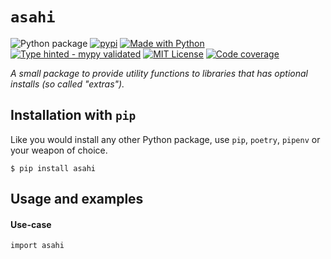 # `asahi`
![Python package](https://github.com/kalaspuff/asahi/workflows/Python%20package/badge.svg)
[![pypi](https://badge.fury.io/py/asahi.svg)](https://pypi.python.org/pypi/asahi/)
[![Made with Python](https://img.shields.io/pypi/pyversions/asahi)](https://www.python.org/)
[![Type hinted - mypy validated](https://img.shields.io/badge/typehinted-yes-teal)](https://github.com/kalaspuff/asahi)
[![MIT License](https://img.shields.io/github/license/kalaspuff/asahi.svg)](https://github.com/kalaspuff/asahi/blob/master/LICENSE)
[![Code coverage](https://codecov.io/gh/kalaspuff/asahi/branch/master/graph/badge.svg)](https://codecov.io/gh/kalaspuff/asahi/tree/master/asahi)

*A small package to provide utility functions to libraries that has optional installs (so called "extras").*


## Installation with `pip`
Like you would install any other Python package, use `pip`, `poetry`, `pipenv` or your weapon of choice.
```
$ pip install asahi
```


## Usage and examples

#### Use-case
```
import asahi

```
